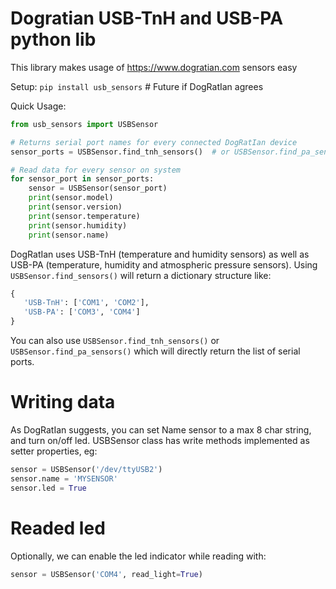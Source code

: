 # Dogratian USB-TnH and USB-PA python lib

This library makes usage of https://www.dogratian.com sensors easy

Setup:
`pip install usb_sensors`  # Future if DogRatIan agrees 

Quick Usage:
```python
from usb_sensors import USBSensor

# Returns serial port names for every connected DogRatIan device
sensor_ports = USBSensor.find_tnh_sensors()  # or USBSensor.find_pa_sensors()

# Read data for every sensor on system
for sensor_port in sensor_ports:
    sensor = USBSensor(sensor_port)
    print(sensor.model)
    print(sensor.version)
    print(sensor.temperature)
    print(sensor.humidity)
    print(sensor.name)
```

DogRatIan uses USB-TnH (temperature and humidity sensors) as well as USB-PA (temperature, humidity and atmospheric pressure sensors).
Using `USBSensor.find_sensors()` will return a dictionary structure like:
```python
{ 
   'USB-TnH': ['COM1', 'COM2'],
   'USB-PA': ['COM3', 'COM4']
} 
```
You can also use `USBSensor.find_tnh_sensors()` or `USBSensor.find_pa_sensors()` which will directly return the list of serial ports.

# Writing data

As DogRatIan suggests, you can set Name sensor to a max 8 char string, and turn on/off led.
USBSensor class has write methods implemented as setter properties, eg:

```python
sensor = USBSensor('/dev/ttyUSB2')
sensor.name = 'MYSENSOR'
sensor.led = True
```

# Readed led
Optionally, we can enable the led indicator while reading with:
```python
sensor = USBSensor('COM4', read_light=True)
```